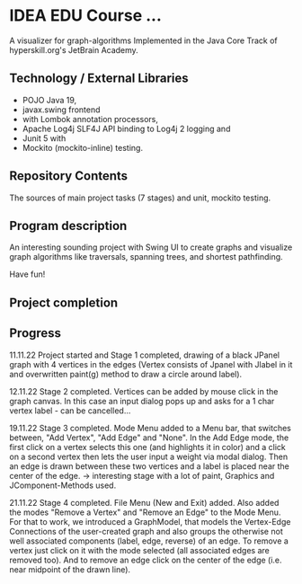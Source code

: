 # IDEA EDU Course ...

A visualizer for graph-algorithms
Implemented in the Java Core Track of hyperskill.org's JetBrain Academy.

## Technology / External Libraries

- POJO Java 19,
- javax.swing frontend
- with Lombok annotation processors, 
- Apache Log4j SLF4J API binding to Log4j 2 logging and 
- Junit 5 with 
- Mockito (mockito-inline) testing.

## Repository Contents

The sources of main project tasks (7 stages) and unit, mockito testing.

## Program description

An interesting sounding project with Swing UI to create graphs and visualize graph algorithms like traversals,
spanning trees, and shortest pathfinding.

Have fun!

## Project completion

[//]: # (Project was completed on 21.05.22.)

## Progress

11.11.22 Project started and Stage 1 completed, drawing of a black JPanel graph with 4 vertices in the edges 
(Vertex consists of Jpanel with Jlabel in it and overwritten paint(g) method to draw a circle around label).

12.11.22 Stage 2 completed. Vertices can be added by mouse click in the graph canvas. In this case
an input dialog pops up and asks for a 1 char vertex label - can be cancelled...

19.11.22 Stage 3 completed. Mode Menu added to a Menu bar, that switches between, "Add Vertex", "Add Edge" and "None".
In the Add Edge mode, the first click on a vertex selects this one (and highlights it in color) and a click on a second
vertex then lets the user input a weight via modal dialog. Then an edge is drawn between these two vertices and a label 
is placed near the center of the edge. -> interesting stage with a lot of paint, Graphics and JComponent-Methods used.

21.11.22 Stage 4 completed. File Menu (New and Exit) added. Also added the modes "Remove a Vertex" and "Remove an Edge"
to the Mode Menu. For that to work, we introduced a GraphModel, that models the Vertex-Edge Connections of the
user-created graph and also groups the otherwise not well associated components (label, edge, reverse) of an edge.
To remove a vertex just click on it with the mode selected (all associated edges are removed too). And to remove
an edge click on the center of the edge (i.e. near midpoint of the drawn line).